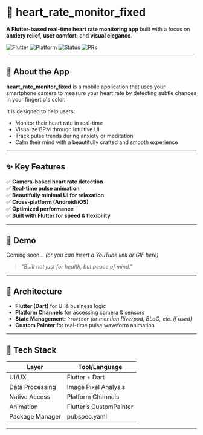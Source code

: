 # 💓 heart_rate_monitor_fixed

**A Flutter-based real-time heart rate monitoring app** built with a focus on **anxiety relief**, **user comfort**, and **visual elegance**.

![Flutter](https://img.shields.io/badge/Made%20with-Flutter-blue?style=for-the-badge&logo=flutter)
![Platform](https://img.shields.io/badge/Platform-Android%20%7C%20iOS-green?style=for-the-badge&logo=android)
![Status](https://img.shields.io/badge/Status-Active-brightgreen?style=for-the-badge)
![PRs](https://img.shields.io/badge/PRs-Welcome-blueviolet?style=for-the-badge&logo=github)

---

## 📱 About the App

**heart_rate_monitor_fixed** is a mobile application that uses your smartphone camera to measure your heart rate by detecting subtle changes in your fingertip's color. 

It is designed to help users:

- Monitor their heart rate in real-time
- Visualize BPM through intuitive UI
- Track pulse trends during anxiety or meditation
- Calm their mind with a beautifully crafted and smooth experience

---

## ✨ Key Features

✅ **Camera-based heart rate detection**  
✅ **Real-time pulse animation**  
✅ **Beautifully minimal UI for relaxation**  
✅ **Cross-platform (Android/iOS)**  
✅ **Optimized performance**  
✅ **Built with Flutter for speed & flexibility**

---

## 🎥 Demo

Coming soon... *(or you can insert a YouTube link or GIF here)*

> _"Built not just for health, but peace of mind."_

---

## 🧠 Architecture

- **Flutter (Dart)** for UI & business logic
- **Platform Channels** for accessing camera & sensors
- **State Management:** `Provider` *(or mention Riverpod, BLoC, etc. if used)*
- **Custom Painter** for real-time pulse waveform animation

---

## 🧰 Tech Stack

| Layer            | Tool/Language             |
|------------------|---------------------------|
| UI/UX            | Flutter + Dart            |
| Data Processing  | Image Pixel Analysis      |
| Native Access    | Platform Channels         |
| Animation        | Flutter’s CustomPainter   |
| Package Manager  | pubspec.yaml              |

---

